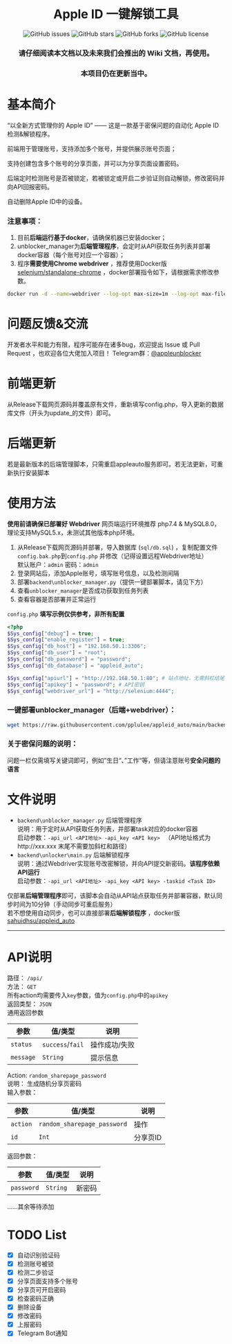 <h1 align="center">Apple ID 一键解锁工具</h1>
<p align="center">
    <a href="https://github.com/pplulee/appleid_auto/issues" style="text-decoration:none">
        <img src="https://img.shields.io/github/issues/pplulee/appleid_auto.svg" alt="GitHub issues"/>
    </a>
    <a href="https://github.com/pplulee/appleid_auto/stargazers" style="text-decoration:none" >
        <img src="https://img.shields.io/github/stars/pplulee/appleid_auto.svg" alt="GitHub stars"/>
    </a>
    <a href="https://github.com/pplulee/appleid_auto/network" style="text-decoration:none" >
        <img src="https://img.shields.io/github/forks/pplulee/appleid_auto.svg" alt="GitHub forks"/>
    </a>
    <a href="https://github.com/pplulee/apple_auto/blob/main/LICENSE" style="text-decoration:none" >
        <img src="https://img.shields.io/github/license/pplulee/appleid_auto" alt="GitHub license"/>
    </a>
</p>
<h3 align="center">请仔细阅读本文档以及未来我们会推出的 Wiki 文档，再使用。</h3>  
<h3 align="center">本项目仍在更新当中。</h3>

# 基本简介

“以全新方式管理你的 Apple ID” —— 这是一款基于密保问题的自动化 Apple ID 检测&解锁程序。

前端用于管理账号，支持添加多个账号，并提供展示账号页面；

支持创建包含多个账号的分享页面，并可以为分享页面设置密码。

后端定时检测账号是否被锁定，若被锁定或开启二步验证则自动解锁，修改密码并向API回报密码。

自动删除Apple ID中的设备。

### 注意事项：

1. 目前**后端运行基于docker**，请确保机器已安装docker；
2. unblocker_manager为**后端管理程序**，会定时从API获取任务列表并部署docker容器（每个账号对应一个容器）；
3. 程序**需要使用Chrome webdriver**
   ，推荐使用Docker版 [selenium/standalone-chrome](https://hub.docker.com/r/selenium/standalone-chrome)
   ，docker部署指令如下，请根据需求修改参数。

```bash
docker run -d --name=webdriver --log-opt max-size=1m --log-opt max-file=1 --shm-size="2g" --restart=always -e SE_NODE_MAX_SESSIONS=10 -e SE_NODE_OVERRIDE_MAX_SESSIONS=true -e SE_SESSION_RETRY_INTERVAL=1 -e SE_VNC_VIEW_ONLY=1 -p 4444:4444 -p 5900:5900 selenium/standalone-chrome
```

# 问题反馈&交流

开发者水平和能力有限，程序可能存在诸多bug，欢迎提出 Issue 或 Pull Request ，也欢迎各位大佬加入项目！
Telegram群：[@appleunblocker](https://t.me/appleunblocker)

# 前端更新

从Release下载网页源码并覆盖原有文件，重新填写config.php，导入更新的数据库文件（开头为update_的文件）即可。

# 后端更新

若是最新版本的后端管理脚本，只需重启appleauto服务即可。若无法更新，可重新执行安装脚本

# 使用方法

**使用前请确保已部署好 Webdriver**
网页端运行环境推荐 php7.4 & MySQL8.0，理论支持MySQL5.x，未测试其他版本php环境。

1. 从Release下载网页源码并部署，导入数据库 (`sql/db.sql`) ，复制配置文件`config.bak.php`到`config.php`
   并修改（记得设置远程Webdriver地址） \
   默认账户：`admin` 密码：`admin`
2. 登录网站后，添加Apple账号，填写账号信息，以及检测间隔
3. 部署`backend\unblocker_manager.py`（提供一键部署脚本，请见下方）
4. 查看`unblocker_manager`是否成功获取到任务列表
5. 查看容器是否部署并正常运行

`config.php` **填写示例仅供参考，非所有配置**

```php
<?php
$Sys_config["debug"] = true;
$Sys_config["enable_register"] = true;
$Sys_config["db_host"] = "192.168.50.1:3306";
$Sys_config["db_user"] = "root";
$Sys_config["db_password"] = "password";
$Sys_config["db_database"] = "appleid_auto";

$Sys_config["apiurl"] = "http://192.168.50.1:80"; # 站点地址，无需斜杠结尾
$Sys_config["apikey"] = "password"; # API密钥
$Sys_config["webdriver_url"] = "http://selenium:4444";
```

### 一键部署unblocker_manager（后端+webdriver）：

```bash
wget https://raw.githubusercontent.com/pplulee/appleid_auto/main/backend/install_unblocker.sh -O install_unblocker.sh && bash install_unblocker.sh
```

### 关于密保问题的说明：

问题一栏仅需填写关键词即可，例如”生日“、”工作“等，但请注意账号**安全问题的语言**

# 文件说明

- `backend\unblocker_manager.py` 后端管理程序 \
  说明：用于定时从API获取任务列表，并部署task对应的docker容器 \
  启动参数：`-api_url <API地址> -api_key <API key> ` （API地址格式为http://xxx.xxx 末尾不需要加斜杠和路径）
- `backend\unlocker\main.py` 后端解锁程序 \
  说明：通过Webdriver实现账号改密解锁，并向API提交新密码。**该程序依赖API运行** \
  启动参数：`-api_url <API地址> -api_key <API key> -taskid <Task ID>`

仅部署**后端管理程序**即可，该脚本会自动从API站点获取任务并部署容器，默认同步时间为10分钟（手动同步可重启服务） \
若不想使用自动同步，也可以直接部署**后端解锁程序**
，docker版 [sahuidhsu/appleid_auto](https://hub.docker.com/r/sahuidhsu/appleid_auto)

---

# API说明

路径： `/api/` \
方法： `GET` \
所有action均需要传入`key`参数，值为`config.php`中的`apikey` \
返回类型： `JSON` \
通用返回参数 


| 参数        | 值/类型             | 说明      |
|-----------|------------------|---------|
| `status`  | `success`/`fail` | 操作成功/失败 |
| `message` | `String`         | 提示信息    |

Action: `random_sharepage_password` \
说明： 生成随机分享页密码 \
输入参数：

| 参数       | 值/类型                        | 说明    |
|----------|-----------------------------|-------|
| `action` | `random_sharepage_password` | 操作    |
| `id`     | `Int`                       | 分享页ID |

返回参数：

| 参数         | 值/类型     | 说明  |
|------------|----------|-----|
| `password` | `String` | 新密码 |



……其余等待添加

# TODO List

- [x] 自动识别验证码
- [x] 检测账号被锁
- [x] 检测二步验证
- [x] 分享页面支持多个账号
- [x] 分享页可开启密码
- [x] 检查密码正确
- [x] 删除设备
- [x] 修改密码
- [x] 上报密码
- [x] Telegram Bot通知
